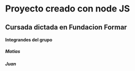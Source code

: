 # Proyecto creado con node JS 
## Cursada dictada en Fundacion Formar
#### Integrandes del grupo 
##### Matias
##### Juan
